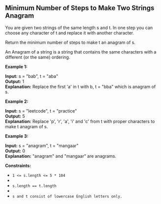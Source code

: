 ## Minimum Number of Steps to Make Two Strings Anagram

You are given two strings of the same length s and t. In one step you can choose any character of t and replace it with another character.

Return the minimum number of steps to make t an anagram of s.

An Anagram of a string is a string that contains the same characters with a different (or the same) ordering.

 

**Example 1:**

**Input:** s = "bab", t = "aba" <br>
**Output:** 1 <br>
**Explanation:** Replace the first 'a' in t with b, t = "bba" which is anagram of s.

**Example 2:**

**Input:** s = "leetcode", t = "practice" <br>
**Output:** 5  <br>
**Explanation:** Replace 'p', 'r', 'a', 'i' and 'c' from t with proper characters to make t anagram of s.

**Example 3:**

**Input:** s = "anagram", t = "mangaar"  <br>
**Output:** 0   <br>
**Explanation:** "anagram" and "mangaar" are anagrams. 
 

**Constraints:**

- ```1 <= s.length <= 5 * 104```
- 
- ```s.length == t.length```
- 
- ```s and t consist of lowercase English letters only.```
